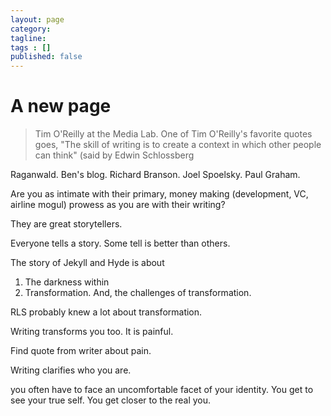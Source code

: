 ```yaml
---
layout: page
category: 
tagline: 
tags : [] 
published: false
---
```


# A new page #


> Tim O'Reilly at the Media Lab. One of Tim O'Reilly's favorite quotes goes, "The skill of writing is to create a context in which other people can think" (said by Edwin Schlossberg

Raganwald. Ben's blog. Richard Branson. Joel Spoelsky. Paul Graham. 

Are you as intimate with their primary, money making (development, VC, airline mogul) prowess as you are with their writing?

They are great storytellers.

Everyone tells a story. Some tell is better than others.

The story of Jekyll and Hyde is about

1. The darkness within
2. Transformation. And, the challenges of transformation.

RLS probably knew a lot about transformation. 

Writing transforms you too. It is painful. 

Find quote from writer about pain.

Writing clarifies who you are.

you often have to face an uncomfortable facet of your identity. You get to see your true self. You get closer to the real you.


